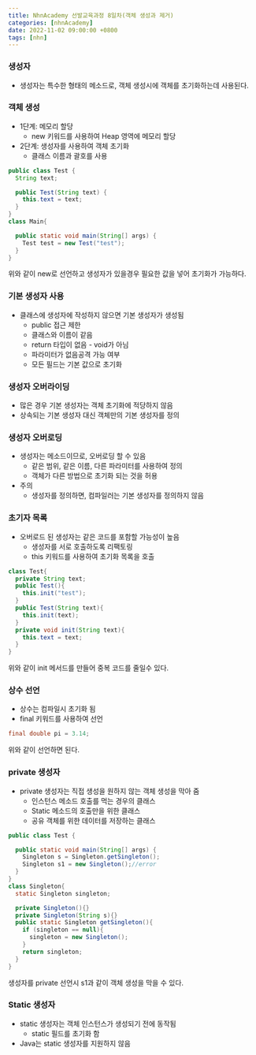 ```yaml
---
title: NhnAcademy 선발교육과정 8일차(객체 생성과 제거)
categories: [nhnAcademy]
date: 2022-11-02 09:00:00 +0800
tags: [nhn]
---
```


### 생성자
- 생성자는 특수한 형태의 메소드로, 객체 생성시에 객체를 초기화하는데 사용된다.

### 객체 생성
- 1단계: 메모리 할당
  - new 키워드를 사용하여 Heap 영역에 메모리 할당
- 2단계: 생성자를 사용하여 객체 초기화
  - 클래스 이름과 괄호를 사용
```java
public class Test {
  String text;

  public Test(String text) {
    this.text = text;
  }
}
class Main{

  public static void main(String[] args) {
    Test test = new Test("test");
  }
}
```

위와 같이 new로 선언하고 생성자가 있을경우 필요한 값을 넣어 초기화가 가능하다.

### 기본 생성자 사용
- 클래스에 생성자에 작성하지 않으면 기본 생성자가 생성됨
  - public 접근 제한
  - 클래스와 이름이 같음
  - return 타입이 없음 - void가 아님
  - 파라미터가 없음공격 가능 여부
  - 모든 필드는 기본 값으로 초기화

### 생성자 오버라이딩
- 많은 경우 기본 생성자는 객체 초기화에 적당하지 않음
- 상속되는 기본 생성자 대신 객체만의 기본 생성자를 정의

### 생성자 오버로딩
- 생성자는 메소드이므로, 오버로딩 할 수 있음
  - 같은 범위, 같은 이름, 다른 파라미터를 사용하여 정의
  - 객체가 다른 방법으로 초기화 되는 것을 허용
- 주의
  - 생성자를 정의하면, 컴파일러는 기본 생성자를 정의하지 않음

### 초기자 목록
- 오버로드 된 생성자는 같은 코드를 포함할 가능성이 높음
  - 생성자를 서로 호출하도록 리팩토링
  - this 키워드를 사용하여 초기화 목록을 호출

```java
class Test{
  private String text;
  public Test(){
    this.init("test");
  }
  public Test(String text){
    this.init(text);
  }
  private void init(String text){
    this.text = text;
  }
}
```
위와 같이 init 메서드를 만들어 중복 코드를 줄일수 있다.
### 상수 선언
- 상수는 컴파일시 초기화 됨
- final 키워드를 사용하여 선언

```java
final double pi = 3.14;
```
위와 같이 선언하면 된다.

### private 생성자
- private 생성자는 직접 생성을 원하지 않는 객체 생성을 막아 줌
  - 인스턴스 메소드 호출를 먹는 경우의 클래스
  - Static 메소드의 호출만을 위한 클래스
  - 공유 객체를 위한 데이터를 저장하는 클래스

```java
public class Test {

  public static void main(String[] args) {
    Singleton s = Singleton.getSingleton();
    Singleton s1 = new Singleton();//error
  }
}
class Singleton{
  static Singleton singleton;

  private Singleton(){}
  private Singleton(String s){}
  public static Singleton getSingleton(){
    if (singleton == null){
      singleton = new Singleton();
    }
    return singleton;
  }
}
```

생성자를 private 선언시 s1과 같이 객체 생성을 막을 수 있다.

### Static 생성자
- static 생성자는 객체 인스턴스가 생성되기 전에 동작됨
  - static 필드를 초기화 함
- Java는 static 생성자를 지원하지 않음
